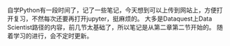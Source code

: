 自学Python有一段时间了，记了一些笔记，今天想到可以上传到网站上，方便打开复习，不然每次还要再打开jupyter，挺麻烦的。
大多是Dataquest上Data Scientist路径的内容，前几节太基础了，所以笔记是从第二章第二节开始的。
随着学习的进行，会不定时更新。
